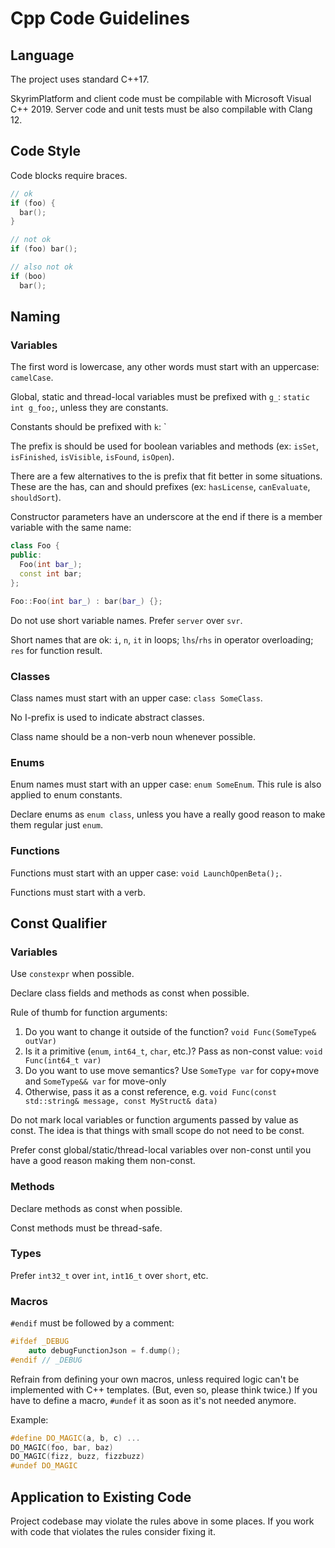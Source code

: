 # Сpp Code Guidelines

## Language

The project uses standard C++17.

SkyrimPlatform and client code must be compilable with Microsoft Visual C++ 2019.
Server code and unit tests must be also compilable with Clang 12.

## Code Style

Code blocks require braces.
```c++
// ok
if (foo) {
  bar();
}

// not ok
if (foo) bar();

// also not ok
if (boo)
  bar();
```

## Naming

### Variables

The first word is lowercase, any other words must start with an uppercase: `camelCase`.

Global, static and thread-local variables must be prefixed with `g_`: `static int g_foo;`,
unless they are constants.

Constants should be prefixed with `k`: `

The prefix is should be used for boolean variables and methods (ex: `isSet`, `isFinished`, `isVisible`, `isFound`, `isOpen`).

There are a few alternatives to the is prefix that fit better in some situations. These are the has, can and should prefixes (ex: `hasLicense`, `canEvaluate`, `shouldSort`).

Constructor parameters have an underscore at the end if there is a member variable with the same name:

```c++
class Foo {
public:
  Foo(int bar_);
  const int bar;
};

Foo::Foo(int bar_) : bar(bar_) {};
```

Do not use short variable names. Prefer `server` over `svr`.

Short names that are ok: `i`, `n`, `it` in loops; `lhs`/`rhs` in operator overloading; `res` for function result.

### Classes

Class names must start with an upper case: `class SomeClass`. 

No I-prefix is used to indicate abstract classes. 

Class name should be a non-verb noun whenever possible.

### Enums

Enum names must start with an upper case: `enum SomeEnum`. This rule is also applied to enum constants.

Declare enums as `enum class`, unless you have a really good reason to make them regular just `enum`.

### Functions

Functions must start with an upper case: `void LaunchOpenBeta();`.

Functions must start with a verb.

## Const Qualifier

### Variables

Use `constexpr` when possible.

Declare class fields and methods as const when possible.

Rule of thumb for function arguments:
1. Do you want to change it outside of the function? `void Func(SomeType& outVar)`
2. Is it a primitive (`enum`, `int64_t`, `char`, etc.)? Pass as non-const value: `void Func(int64_t var)`
3. Do you want to use move semantics? Use `SomeType var` for copy+move and `SomeType&& var` for move-only
4. Otherwise, pass it as a const reference, e.g. `void Func(const std::string& message, const MyStruct& data)`

Do not mark local variables or function arguments passed by value as const.
The idea is that things with small scope do not need to be const.

Prefer const global/static/thread-local variables over non-const until you have a good reason making them non-const.

### Methods

Declare methods as const when possible.

Const methods must be thread-safe.

### Types

Prefer `int32_t` over `int`, `int16_t` over `short`, etc.

### Macros

`#endif` must be followed by a comment:
```c++
#ifdef _DEBUG
    auto debugFunctionJson = f.dump();
#endif // _DEBUG
```

Refrain from defining your own macros, unless required logic can't be implemented with C++ templates.
(But, even so, please think twice.) If you have to define a macro, `#undef` it as soon as it's not needed anymore.

Example:
```c++
#define DO_MAGIC(a, b, c) ...
DO_MAGIC(foo, bar, baz)
DO_MAGIC(fizz, buzz, fizzbuzz)
#undef DO_MAGIC
```

## Application to Existing Code

Project codebase may violate the rules above in some places. If you work with code that violates the rules consider fixing it.
